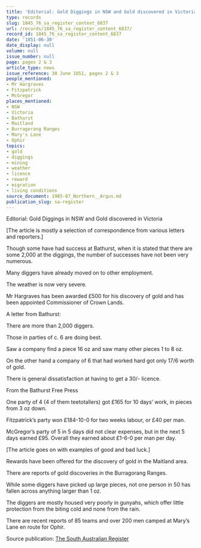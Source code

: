 ```yaml
---
title: 'Editorial: Gold Diggings in NSW and Gold discovered in Victoria'
type: records
slug: 1845_76_sa_register_content_6837
url: /records/1845_76_sa_register_content_6837/
record_id: 1845_76_sa_register_content_6837
date: '1851-06-30'
date_display: null
volume: null
issue_number: null
page: pages 2 & 3
article_type: news
issue_reference: 30 June 1851, pages 2 & 3
people_mentioned:
- Mr Hargraves
- Fitzpatrick
- McGregor
places_mentioned:
- NSW
- Victoria
- Bathurst
- Maitland
- Burragorang Ranges
- Mary's Lane
- Ophir
topics:
- gold
- diggings
- mining
- weather
- licence
- reward
- migration
- living conditions
source_document: 1985-87_Northern__Argus.md
publication_slug: sa-register
---
```


Editorial: Gold Diggings in NSW and Gold discovered in Victoria

[The article is mostly a selection of correspondence from various letters and reporters.]

Though some have had success at Bathurst, when it is stated that there are some 2,000 at the diggings, the number of successes have not been very numerous.

Many diggers have already moved on to other employment.

The weather is now very severe.

Mr Hargraves has been awarded £500 for his discovery of gold and has been appointed Commissioner of Crown Lands.

A letter from Bathurst:

There are more than 2,000 diggers.

Those in parties of c. 6 are doing best.

Saw a company find a piece 16 oz and saw many other pieces 1 to 8 oz.

On the other hand a company of 6 that had worked hard got only 17/6 worth of gold.

There is general dissatisfaction at having to get a 30/- licence.

From the Bathurst Free Press

One party of 4 (4 of them teetotallers) got £165 for 10 days’ work, in pieces from 3 oz down.

Fitzpatrick’s party won £184-10-0 for two weeks labour, or £40 per man.

McGregor’s party of 5 in 5 days did not clear expenses, but in the next 5 days earned £95.  Overall they earned about £1-6-0 per man per day.

[The article goes on with examples of good and bad luck.]

Rewards have been offered for the discovery of gold in the Maitland area.

There are reports of gold discoveries in the Burragorang Ranges.

While some diggers have picked up large pieces, not one person in 50 has fallen across anything larger than 1 oz.

The diggers are mostly housed very poorly in gunyahs, which offer little protection from the biting cold and none from the rain.

There are recent reports of 85 teams and over 200 men camped at Mary’s Lane en route for Ophir.

Source publication: [The South Australian Register](/publications/sa-register/)
